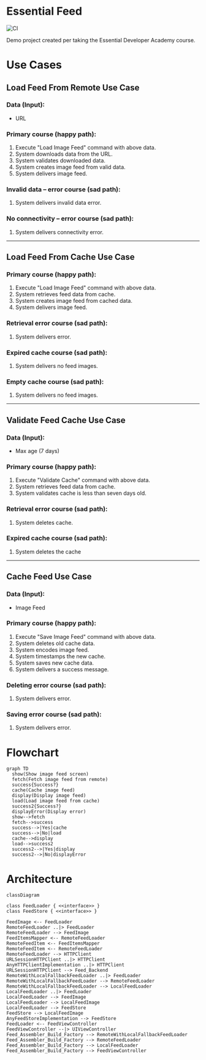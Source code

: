 # Essential Feed

![CI](https://github.com/bpoplauschi/EssentialFeed/workflows/CI/badge.svg)

Demo project created per taking the Essential Developer Academy course.

# Use Cases

## Load Feed From Remote Use Case

### Data (Input):

- URL

### Primary course (happy path):

1. Execute "Load Image Feed" command with above data.
2. System downloads data from the URL.
3. System validates downloaded data.
4. System creates image feed from valid data.
5. System delivers image feed.

### Invalid data – error course (sad path):

1. System delivers invalid data error.

### No connectivity – error course (sad path):

1. System delivers connectivity error.

------

## Load Feed From Cache Use Case

### Primary course (happy path):

1. Execute "Load Image Feed" command with above data.
2. System retrieves feed data from cache.
4. System creates image feed from cached data.
5. System delivers image feed.

### Retrieval error course (sad path):

1. System delivers error.

### Expired cache course (sad path):

1. System delivers no feed images.

### Empty cache course (sad path):

1. System delivers no feed images.

------

## Validate Feed Cache Use Case

### Data (Input):

- Max age (7 days)

### Primary course (happy path):

1. Execute "Validate Cache" command with above data.
2. System retrieves feed data from cache.
3. System validates cache is less than seven days old.

### Retrieval error course (sad path):

1. System deletes cache.

### Expired cache course (sad path):

1. System deletes the cache

------

## Cache Feed Use Case

### Data (Input):

- Image Feed

### Primary course (happy path):

1. Execute "Save Image Feed" command with above data.
2. System deletes old cache data.
3. System encodes image feed.
4. System timestamps the new cache.
5. System saves new cache data.
6. System delivers a success message.

### Deleting error course (sad path):

1. System delivers error.

### Saving error course (sad path):

1. System delivers error.

# Flowchart

```mermaid
graph TD
  show(Show image feed screen)
  fetch(Fetch image feed from remote)
  success{Success?}
  cache(Cache image feed)
  display(Display image feed)
  load(Load image feed from cache)
  success2{Success?}
  displayError(Display error)
  show-->fetch
  fetch-->success
  success-->|Yes|cache
  success-->|No|load
  cache-->display
  load-->success2
  success2-->|Yes|display
  success2-->|No|displayError
```

# Architecture

```mermaid
classDiagram

class FeedLoader { <<interface>> }
class FeedStore { <<interface>> }

FeedImage <-- FeedLoader
RemoteFeedLoader ..|> FeedLoader
RemoteFeedLoader --> FeedImage
FeedItemsMapper <-- RemoteFeedLoader
RemoteFeedItem <-- FeedItemsMapper
RemoteFeedItem <-- RemoteFeedLoader
RemoteFeedLoader --> HTTPClient
URLSessionHTTPClient ..|> HTTPClient
AnyHTTPClientImplementation ..|> HTTPClient
URLSessionHTTPClient --> Feed_Backend
RemoteWithLocalFallbackFeedLoader ..|> FeedLoader
RemoteWithLocalFallbackFeedLoader --> RemoteFeedLoader
RemoteWithLocalFallbackFeedLoader --> LocalFeedLoader
LocalFeedLoader ..|> FeedLoader
LocalFeedLoader --> FeedImage
LocalFeedLoader --> LocalFeedImage
LocalFeedLoader --> FeedStore
FeedStore --> LocalFeedImage
AnyFeedStoreImplementation --> FeedStore
FeedLoader <-- FeedViewController
FeedViewController --|> UIViewController
Feed_Assembler_Build_Factory --> RemoteWithLocalFallbackFeedLoader
Feed_Assembler_Build_Factory --> RemoteFeedLoader
Feed_Assembler_Build_Factory --> LocalFeedLoader
Feed_Assembler_Build_Factory --> FeedViewController
```
